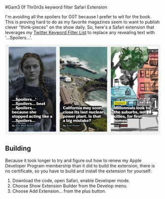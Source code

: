 #Gam3 0f Thr0n3s keyword filter Safari Extension

I'm avoiding all the spoilers for G0T because I prefer to wit for the book. This is proving hard to do as my favorite magazines seem to want to publish clever "think-pieces" on the show daily. So, here's a Safari extension that leverages my [Twitter Keyword Filter List](https://gist.githubusercontent.com/BryanSchuetz/88f737e2481baa756131a86e241347b6/raw/7cf713083de45d8390bd8acec6d6d9d615424fb7/filter.json) to replace any revealing text with '...Spoilers...'.

![screenshot](screenshot.jpg)

## Building

Because it took longer to try and figure out how to renew my Apple Developer Program membership than it did to build the extension, there is no certificate, so you have to build and install the extension for yourself:

1. Download the code, open Safari, enable Developer mode.
2. Choose Show Extension Builder from the Develop menu.
3. Choose Add Extension... from the plus button.
